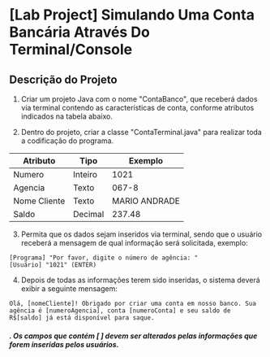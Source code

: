 # [Lab Project] Simulando Uma Conta Bancária Através Do Terminal/Console

## Descrição do Projeto

1. Criar um projeto Java com o nome "ContaBanco", que receberá dados via terminal contendo as características de conta, conforme atributos indicados na tabela abaixo.

2. Dentro do projeto, criar a classe "ContaTerminal.java" para realizar toda a codificação do programa.

| Atributo  | Tipo     | Exemplo   
| --------- | ---------| ------- 
| Numero    | Inteiro  | 1021 
| Agencia   | Texto    | 067-8
| Nome Cliente | Texto    | MARIO ANDRADE
| Saldo | Decimal |237.48

3. Permita que os dados sejam inseridos via terminal, sendo que o usuário receberá a mensagem de qual informação será solicitada, exemplo:

```
[Programa] "Por favor, digite o número de agência: "
[Usuário] "1021" (ENTER)
```

4. Depois de todas as informações terem sido inseridas, o sistema deverá exibir a seguinte mensagem: 

```
Olá, [nomeCliente]! Obrigado por criar uma conta em nosso banco. Sua agência é [numeroAgencia], conta [numeroConta] e seu saldo de R$[saldo] já está disponível para saque.
```

##### . Os campos que contém [ ] devem ser alterados pelas informações que forem inseridas pelos usuários.